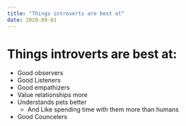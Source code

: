 ```yaml
---
title: "Things introverts are best at"
date: 2020-09-01
---
```

# Things introverts are best at:
* Good observers
* Good Listeners
* Good empathizers
* Value relationships more
* Understands pets better
  * And Like spending time with them more than humans
* Good Councelers 
